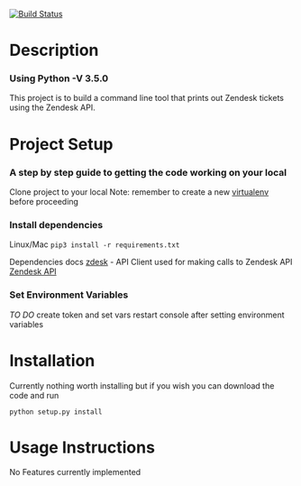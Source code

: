 [![Build Status](https://travis-ci.org/LouisKnuckles/Zendesk_Ticket_Viewer.svg?branch=master)](https://travis-ci.org/LouisKnuckles/Zendesk_Ticket_Viewer)
# Description
### Using Python -V 3.5.0
This project is to build a command line tool that prints out Zendesk tickets using the Zendesk API.

# Project Setup
### A step by step guide to getting the code working on your local

Clone project to your local
Note: remember to create a new [virtualenv]('https://virtualenv.pypa.io/en/stable/userguide/') before proceeding

### Install dependencies

Linux/Mac
`pip3 install -r requirements.txt`

Dependencies docs
[zdesk](https://github.com/fprimex/zdesk/blob/master/README.md) - API Client used for making calls to Zendesk API
[Zendesk API](https://developer.zendesk.com/rest_api/docs)


### Set Environment Variables

*TO DO*
create token and set vars
restart console after setting environment variables

# Installation

Currently nothing worth installing but if you wish you can download the code and run

`python setup.py install`

# Usage Instructions

No Features currently implemented
